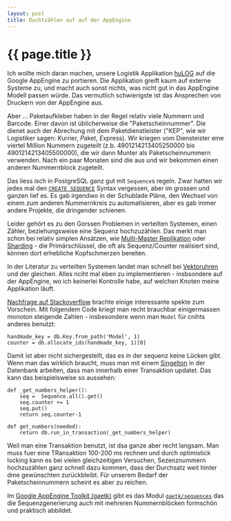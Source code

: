 ```yaml
---
layout: post
title: Duchtzählen auf auf der AppEngine
---
```


{{ page.title }}
================

Ich wollte mich daran machen, unsere Logistik Applikation [huLOG][1] auf die Google AppEngine zu portieren. Die Applikation greift kaum auf externe Systeme zu, und macht auch sonst nichts, was nicht gut in das AppEngine Modell passen würde. Das vermutlich schwierigste ist das Ansprechen von Druckern von der AppEngine aus. 

Aber ... Paketaufkleber haben in der Regel relativ viele Nummern und Barcode. Einer davon ist üblicherweise die "Paketscheinnummer". Die dienet auch der Abrechung mit dem Paketdienstleister ("KEP", wie wir Logistiker sagen: *K*urrier, *P*aket, *E*xpress). Wir kriegen vom Diensteister eine viertel Million Nummern zugeteilt (z.b. 4901214213405250000 bis 4901214213405500000), die wir dann Munter als Paketscheinnummern verwenden. Nach ein paar Monaten sind die aus und wir bekommen einen anderen Nummernblock zugeteilt.

Das liess isch in PostgreSQL ganz gut mit `Sequence`s regeln. Zwar hatten wir jedes mal den [`CREATE SEQUENCE`][2] Syntax vergessen, aber im grossen und ganzen lief es. Es gab irgendwo in der Schublade Pläne, den Wechsel von einem zum anderen Nummernkreis zu automatisieren, aber es gab immer andere Projekte, die dringender schienen.

Leider gehört es zu den Gorssen Problemen in verteilten Systemen, einen Zähler, beziehungsweise eine Sequenz hochzuzählen. Das merkt man schon bei relativ simplen Ansätzen, wie [Multi-Master Replikation][3] oder [Sharding][4] - die Primärschlüssel, die oft als Sequenz/Counter realisiert  sind, können dort erhebliche Kopfschmerzen bereiten.

In der Literatur zu verteilten Systemen landet man schnell bei [Vektoruhren][5] und der gleichen. Alles nciht mal eben zu implementieren - insbsondere auf der AppEngine, wo ich keinerlei Kontrolle habe, auf welchen Knoten meine Applikation läuft.

[Nachfrage auf Stackoverflow][6] brachte einige interessante spekte zum Vorschein. Mit folgendem Code kriegt man recht brauchbar einigermassen monoton steigende Zahlen - insbesondere wenn man `Model` für cnihts anderes benutzt:

    handmade_key = db.Key.from_path('Model', 1)
    counter = db.allocate_ids(handmade_key, 1)[0]

Damit ist aber nicht sichergestellt, das es in der sequenz keine Lücken gibt. Wenn man das wirklich braucht, muss man mit einem [Singelton][7] in der Datenbank arbeiten, dass man innerhalb einer Transaktion updatet. Das kann das beispielsweise so aussehen:

    def _get_numbers_helper():
        seq =  Sequence.all().get()
        seq.counter += 1
        seq.put()
        return seq.counter-1
    
    def get_numbers(needed):
        return db.run_in_transaction(_get_numbers_helper)

Weil man eine Transaktion benutzt, ist dsa ganze aber recht langsam. Man muss fuer eine TRansaktion 100-200 ms rechnen und durch optimistick locking kann es bei vielen gleichzeitigen Versuchen, Sezenznummern hochzuzählen ganz schnell dazu kommen, dass der Durchsatz weit hinter dme gewünschten zurückbleibt. Für unserem Bedarf der Paketscheinnummern scheint es aber zu reichen.

Im [Google AppEngine Toolkit (gaetk)][8] gibt es das Modul [`gaetk/sequences`][9] das die Sequenzgenerierung auch mit mehreren Nummernblöcken formschön und praktisch abbildet.


[1]: http://blogs.23.nu/disLEXia/tag/hulog/
[2]: http://www.postgresql.org/docs/8.1/static/sql-altersequence.html
[3]: http://en.wikipedia.org/wiki/Multi-master_replication
[4]: http://en.wikipedia.org/wiki/Shard_(database_architecture)
[5]: http://de.wikipedia.org/wiki/Vektoruhr
[6]: http://stackoverflow.com/questions/3985812
[7]: http://de.wikipedia.org/wiki/Singleton_(Entwurfsmuster)
[8]: https://github.com/mdornseif/appengine-toolkit/#readme
[9]: https://github.com/mdornseif/appengine-toolkit/blob/master/gaetk/sequences.py
